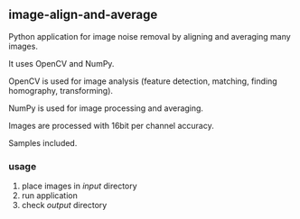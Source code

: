 ## image-align-and-average

Python application for image noise removal by aligning and averaging many images.

It uses OpenCV and NumPy.

OpenCV is used for image analysis (feature detection, matching, finding homography, transforming).

NumPy is used for image processing and averaging. 

Images are processed with 16bit per channel accuracy.

Samples included.


### usage

1. place images in *input* directory
1. run application
1. check *output* directory

